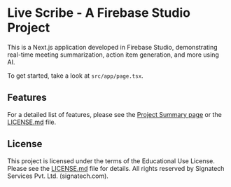 # Live Scribe - A Firebase Studio Project

This is a Next.js application developed in Firebase Studio, demonstrating real-time meeting summarization, action item generation, and more using AI.

To get started, take a look at `src/app/page.tsx`.

## Features
For a detailed list of features, please see the [Project Summary page](/project-summary) or the [LICENSE.md](./LICENSE.md) file.

## License
This project is licensed under the terms of the Educational Use License. Please see the [LICENSE.md](./LICENSE.md) file for details.
All rights reserved by Signatech Services Pvt. Ltd. (signatech.com).
